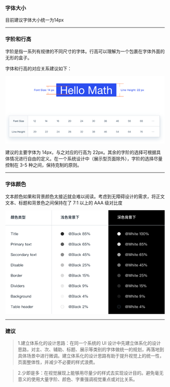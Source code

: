 ### 字体大小

目前建议字体大小统一为14px

----------

### 字阶和行高

字阶是指一系列有规律的不同尺寸的字体。行高可以理解为一个包裹在字体外面的无形的盒子。

字体和行高的对应关系建议如下：

![](../../img/font-1.png)

建议的主要字体为 14px，与之对应的行高为 22px。其余的字阶的选择可根据具体情况进行自由的定义。在一个系统设计中（展示型页面除外），字阶的选择尽量控制在 3-5 种之间，保持克制的原则。

----------

### 字体颜色

文本颜色如果和背景颜色太接近就会难以阅读。考虑到无障碍设计的需求，将正文文本、标题和背景色之间保持在了 7:1 以上的 AAA 级对比度

![](../../img/font-2.png)


----------

### 建议

> 1.建立体系化的设计思路：在同一个系统的 UI 设计中先建立体系化的设计思路，对主、次、辅助、标题、展示等类别的字体做统一的规划，再落地到具体场景中进行微调。建立体系化的设计思路有助于提升视觉上的统一性，页面整体性，并减少不必要的样式浪费。

> 2.少即是多：在视觉展现上能够用尽量少的样式去实现设计目的。避免毫无意义的使用大量字阶、颜色、字重强调视觉重点或对比关系。
